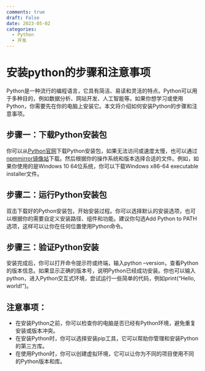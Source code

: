 ```yaml
---
comments: true
draft: False
date: 2023-05-02
categories:
  - Python
  - 开发
---
```


# 安装python的步骤和注意事项

Python是一种流行的编程语言，它具有简洁、易读和灵活的特点。Python可以用于多种目的，例如数据分析、网站开发、人工智能等。如果你想学习或使用Python，你需要先在你的电脑上安装它。本文将介绍如何安装Python的步骤和注意事项。

## 步骤一：下载Python安装包
你可以从[Python官网](https://www.python.org/)下载Python安装包，如果无法访问或速度太慢，也可以通过[npmmirror镜像站](https://npmmirror.com/mirrors/python)下载。然后根据你的操作系统和版本选择合适的文件。例如，如果你使用的是Windows 10 64位系统，你可以下载Windows x86-64 executable installer文件。

## 步骤二：运行Python安装包
双击下载好的Python安装包，开始安装过程。你可以选择默认的安装选项，也可以根据你的需要自定义安装路径、组件和功能。建议你勾选Add Python to PATH选项，这样可以让你在任何位置使用Python命令。

## 步骤三：验证Python安装
安装完成后，你可以打开命令提示符或终端，输入python –version，查看Python的版本信息。如果显示正确的版本号，说明Python已经成功安装。你也可以输入python，进入Python交互式环境，尝试运行一些简单的代码，例如print(“Hello, world!”)。

## 注意事项：
- 在安装Python之前，你可以检查你的电脑是否已经有Python环境，避免重复安装或版本冲突。
- 在安装Python时，你可以选择安装pip工具，它可以帮助你管理和安装Python的第三方库。
- 在使用Python时，你可以创建虚拟环境，它可以让你为不同的项目使用不同的Python版本和库。

